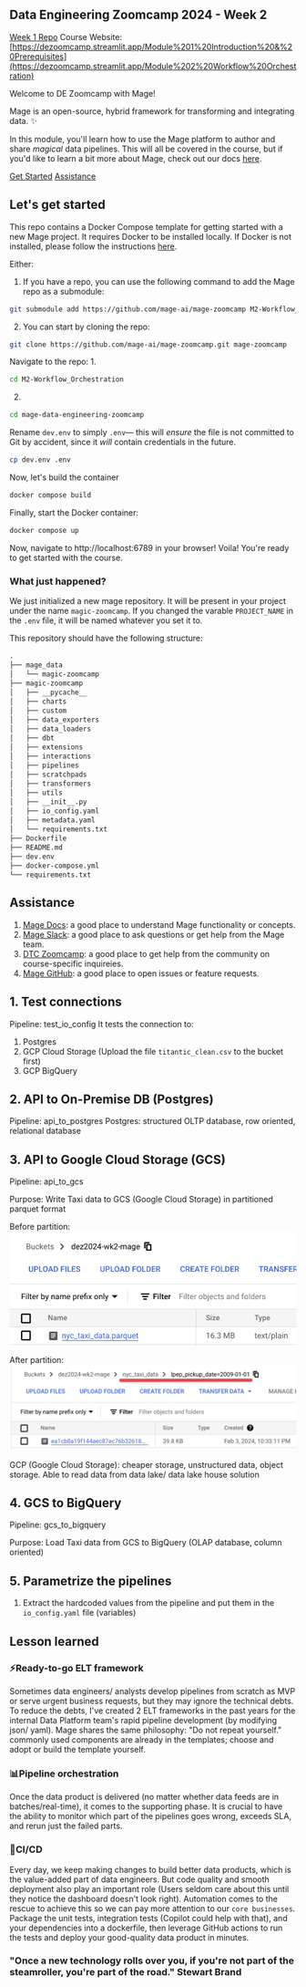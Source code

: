 ## Data Engineering Zoomcamp 2024 - Week 2

[Week 1 Repo](https://github.com/alangan17/DataEngineerZoomCamp2024Week1)
Course Website: [https://dezoomcamp.streamlit.app/Module%201%20Introduction%20&%20Prerequisites](https://dezoomcamp.streamlit.app/Module%202%20Workflow%20Orchestration)

Welcome to DE Zoomcamp with Mage! 

Mage is an open-source, hybrid framework for transforming and integrating data. ✨

In this module, you'll learn how to use the Mage platform to author and share _magical_ data pipelines. This will all be covered in the course, but if you'd like to learn a bit more about Mage, check out our docs [here](https://docs.mage.ai/introduction/overview). 

[Get Started](https://github.com/mage-ai/mage-zoomcamp?tab=readme-ov-file#lets-get-started)
[Assistance](https://github.com/mage-ai/mage-zoomcamp?tab=readme-ov-file#assistance)

## Let's get started

This repo contains a Docker Compose template for getting started with a new Mage project. It requires Docker to be installed locally. If Docker is not installed, please follow the instructions [here](https://docs.docker.com/get-docker/). 

Either:
1. If you have a repo, you can use the following command to add the Mage repo as a submodule:
```bash
git submodule add https://github.com/mage-ai/mage-zoomcamp M2-Workflow_Orchestration
``````

2. You can start by cloning the repo:

```bash
git clone https://github.com/mage-ai/mage-zoomcamp.git mage-zoomcamp
```

Navigate to the repo:
1.
```bash
cd M2-Workflow_Orchestration
```


2. 
```bash
cd mage-data-engineering-zoomcamp
```

Rename `dev.env` to simply `.env`— this will _ensure_ the file is not committed to Git by accident, since it _will_ contain credentials in the future.
```bash
cp dev.env .env
```

Now, let's build the container

```bash
docker compose build
```

Finally, start the Docker container:

```bash
docker compose up
```

Now, navigate to http://localhost:6789 in your browser! Voila! You're ready to get started with the course. 

### What just happened?

We just initialized a new mage repository. It will be present in your project under the name `magic-zoomcamp`. If you changed the varable `PROJECT_NAME` in the `.env` file, it will be named whatever you set it to.

This repository should have the following structure:

```
.
├── mage_data
│   └── magic-zoomcamp
├── magic-zoomcamp
│   ├── __pycache__
│   ├── charts
│   ├── custom
│   ├── data_exporters
│   ├── data_loaders
│   ├── dbt
│   ├── extensions
│   ├── interactions
│   ├── pipelines
│   ├── scratchpads
│   ├── transformers
│   ├── utils
│   ├── __init__.py
│   ├── io_config.yaml
│   ├── metadata.yaml
│   └── requirements.txt
├── Dockerfile
├── README.md
├── dev.env
├── docker-compose.yml
└── requirements.txt
```

## Assistance

1. [Mage Docs](https://docs.mage.ai/introduction/overview): a good place to understand Mage functionality or concepts.
2. [Mage Slack](https://www.mage.ai/chat): a good place to ask questions or get help from the Mage team.
3. [DTC Zoomcamp](https://github.com/DataTalksClub/data-engineering-zoomcamp/tree/main/week_2_workflow_orchestration): a good place to get help from the community on course-specific inquireies.
4. [Mage GitHub](https://github.com/mage-ai/mage-ai): a good place to open issues or feature requests.

## 1. Test connections
Pipeline: test_io_config
It tests the connection to:
1. Postgres
2. GCP Cloud Storage (Upload the file `titantic_clean.csv` to the bucket first)
3. GCP BigQuery

## 2. API to On-Premise DB (Postgres)
Pipeline: api_to_postgres
Postgres: structured OLTP database, row oriented, relational database

## 3. API to Google Cloud Storage (GCS)
Pipeline: api_to_gcs

Purpose: Write Taxi data to GCS (Google Cloud Storage) in partitioned parquet format

Before partition:
![Alt text](<assets/gcs_before_partitioned.png>)

After partition:
![Alt text](<assets/gcs_after_partitioned.png>)

GCP (Google Cloud Storage): cheaper storage, unstructured data, object storage. Able to read data from data lake/ data lake house solution

## 4. GCS to BigQuery
Pipeline: gcs_to_bigquery

Purpose: Load Taxi data from GCS to BigQuery (OLAP database, column oriented)

## 5. Parametrize the pipelines
1. Extract the hardcoded values from the pipeline and put them in the `io_config.yaml` file (variables)


## Lesson learned
### ⚡Ready-to-go ELT framework
Sometimes data engineers/ analysts develop pipelines from scratch as MVP or serve urgent business requests, but they may ignore the technical debts. To reduce the debts, I've created 2 ELT frameworks in the past years for the internal Data Platform team's rapid pipeline development (by modifying json/ yaml). Mage shares the same philosophy: "Do not repeat yourself." commonly used components are already in the templates; choose and adopt or build the template yourself.

### 📊Pipeline orchestration
Once the data product is delivered (no matter whether data feeds are in batches/real-time), it comes to the supporting phase. It is crucial to have the ability to monitor which part of the pipelines goes wrong, exceeds SLA, and rerun just the failed parts.

### 🚚CI/CD
Every day, we keep making changes to build better data products, which is the value-added part of data engineers. But code quality and smooth deployment also play an important role (Users seldom care about this until they notice the dashboard doesn't look right). Automation comes to the rescue to achieve this so we can pay more attention to our `core businesses`. Package the unit tests, integration tests (Copilot could help with that), and your dependencies into a dockerfile, then leverage GitHub actions to run the tests and deploy your good-quality data product in minutes.

### "Once a new technology rolls over you, if you're not part of the steamroller, you're part of the road." Stewart Brand
